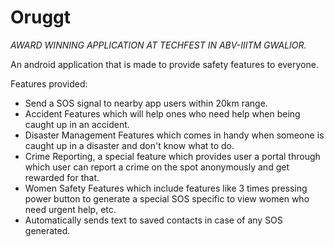 # Oruggt

*AWARD WINNING APPLICATION AT TECHFEST IN ABV-IIITM GWALIOR.*

An android application that is made to provide safety features to everyone.

Features provided: 
* Send a SOS signal to nearby app users within 20km range.
* Accident Features which will help ones who need help when being caught up in an accident.
* Disaster Management Features which comes in handy when someone is caught up in a disaster and don't know what to do.
* Crime Reporting, a special feature which provides user a portal through which user can report a crime on the spot anonymously and get rewarded for that.
* Women Safety Features which include features like 3 times pressing power button to generate a special SOS specific to view women who need urgent help, etc.
* Automatically sends text to saved contacts in case of any SOS generated.
